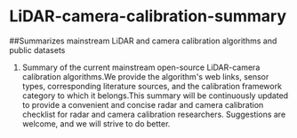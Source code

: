 # LiDAR-camera-calibration-summary
##Summarizes mainstream LiDAR and camera calibration algorithms and public datasets


1. Summary of the current mainstream open-source LiDAR-camera calibration algorithms.We provide the algorithm's web links, sensor types, corresponding literature sources, and the calibration framework category to which it belongs.This summary will be continuously updated to provide a convenient and concise radar and camera calibration checklist for radar and camera calibration researchers. Suggestions are welcome, and we will strive to do better.

